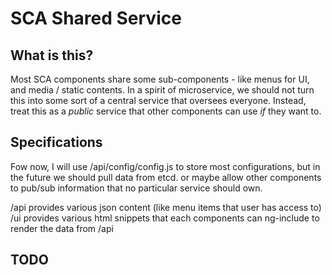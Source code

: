 # SCA Shared Service

## What is this?

Most SCA components share some sub-components - like menus for UI, and media / static contents. In a spirit of microservice,
we should not turn this into some sort of a central service that oversees everyone. Instead, treat this as a *public* service
that other components can use *if* they want to.

## Specifications

Fow now, I will use /api/config/config.js to store most configurations, but in the future we should pull data from etcd.
or maybe allow other components to pub/sub information that no particular service should own.

/api provides various json content (like menu items that user has access to)
/ui provides various html snippets that each components can ng-include to render the data from /api

## TODO


